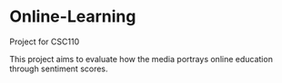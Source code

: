 # Online-Learning
Project for CSC110

This project aims to evaluate how the media portrays online education through sentiment scores.
